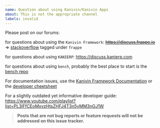 ```yaml
---
name: Question about using Kanivin/Kanivin Apps
about: This is not the appropriate channel
labels: invalid
---
```


Please post on our forums:

for questions about using the `Kanivin Framework`: ~~https://discuss.frappe.io~~ => [stackoverflow](https://stackoverflow.com/questions/tagged/frappe) tagged under `frappe`

for questions about using `KANIERP`: https://discuss.kanierp.com

for questions about using `bench`, probably the best place to start is the [bench repo](https://github.com/frappe/bench)

For documentation issues, use the [Kanivin Framework Documentation](https://frappeframework.com/docs) or the [developer cheetsheet](https://github.com/frappe/frappe/wiki/Developer-Cheatsheet)

For a slightly outdated yet informative developer guide: https://www.youtube.com/playlist?list=PL3lFfCEoMxvzHtsZHFJ4T3n5yMM3nGJ1W

> **Posts that are not bug reports or feature requests will not be addressed on this issue tracker.**